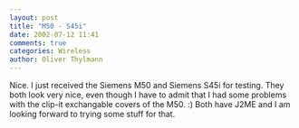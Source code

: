 ```yaml
---
layout: post
title: "M50 - S45i"
date: 2002-07-12 11:41
comments: true
categories: Wireless
author: Oliver Thylmann
---
```



Nice. I just received the Siemens M50 and Siemens S45i for testing. They both look very nice, even though I have to admit that I had some problems with the clip-it exchangable covers of the M50. :) Both have J2ME and I am looking forward to trying some stuff for that.


